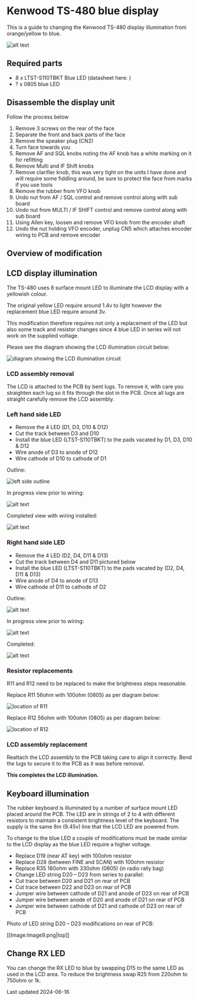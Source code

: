 # Kenwood TS-480 blue display

This is a guide to changing the Kenwood TS-480 display illumination from orange/yellow to blue.

![alt text](images/Kenwood_TS480_blue_display_panel.png)

## Required parts

- 8 x LTST-S110TBKT Blue LED (datasheet here: )
- ? x 0805 blue LED

## Disassemble the display unit

Follow the process below

1. Remove 3 screws on the rear of the face
2. Separate the front and back parts of the face
3. Remove the speaker plug (CN2)
4. Turn face towards you
5. Remove AF and SQL knobs noting the AF knob has a white marking on it for refitting
6. Remove Multi and IF Shift knobs
7. Remove clarifier knob, this was very tight on the units I have done and will require some fiddling around, be sure to protect the face from marks if you use tools
8. Remove the rubber from VFO knob
9. Undo nut from AF / SQL control and remove control along with sub board
10. Undo nut from MULTI / IF SHIFT control and remove control along with sub board
11. Using Allen key, loosen and remove VFO knob from the encoder shaft
12. Undo the nut holding VFO encoder, unplug CN5 which attaches encoder wiring to PCB and remove encoder

## Overview of modification

## LCD display illumination

The TS-480 uses 8 surface mount LED to illuminate the LCD display with a yellowish colour.

The original yellow LED require around 1.4v to light however the replacement blue LED require around 3v.

This modification therefore requires not only a replacement of the LED but also some track and resistor changes since 4 blue LED in series will not work on the supplied voltage.

Please see the diagram showing the LCD illumination circuit below:

![diagram showing the LCD illumination circuit](images/LCD_illumination_diagram.png)

### LCD assembly removal

The LCD is attached to the PCB by bent lugs. To remove it, with care you straighten each lug so it fits through the slot in the PCB. Once all lugs are straight carefully remove the LCD assembly.

### Left hand side LED

- Remove the 4 LED (D1, D3, D10 & D12)
- Cut the track between D3 and D10
- Install the blue LED (LTST-S110TBKT) to the pads vacated by D1, D3, D10 & D12
- Wire anode of D3 to anode of D12
- Wire cathode of D10 to cathode of D1

Outline:

![left side outline](images/LCD_left_outline.jpg)

In progress view prior to wiring:

![alt text](images/LCD_left_inprogress.jpg)

Completed view with wiring installed:

![alt text](images/LCD_left_complete.jpg)

### Right hand side LED

- Remove the 4 LED (D2, D4, D11 & D13)
- Cut the track between D4 and D11 pictured below
- Install the blue LED (LTST-S110TBKT) to the pads vacated by (D2, D4, D11 & D13)
- Wire anode of D4 to anode of D13
- Wire cathode of D11 to cathode of D2

Outline:

![alt text](images/LCD_right_outline.jpg)

In progress view prior to wiring:

![alt text](images/LCD_right_inprogress.jpg)

Completed:

![alt text](images/LCD_right_complete.jpg)

### Resistor replacements

R11 and R12 need to be replaced to make the brightness steps reasonable.

Replace R11 56ohm with 100ohm (0805) as per diagram below:

![location of R11](images/r11.png)

Replace R12 56ohm with 100ohm (0805) as per diagram below:

![location of R12](images/r12.png)

### LCD assembly replacement

Reattach the LCD assembly to the PCB taking care to align it correctly. Bend the lugs to secure it to the PCB as it was before removal.

**This completes the LCD illumination.**

## Keyboard illumination

The rubber keyboard is illuminated by a number of surface mount LED placed around the PCB. The LED are in strings of 2 to 4 with different resistors to maintain a consistent brightness level of the keyboard. The supply is the same 8m (9.45v) line that the LCD LED are powered from.

To change to the blue LED a couple of modifications must be made similar to the LCD display as the blue LED require a higher voltage.

- Replace D19 (near AT key) with 100ohm resistor
- Replace D28 (between FINE and SCAN) with 100ohm resistor
- Replace R35 180ohm with 330ohm (0805) (in radio rally bag)
- Change LED string D20 – D23 from series to parallel:
- Cut trace between D20 and D21 on rear of PCB
- Cut trace between D22 and D23 on rear of PCB
- Jumper wire between cathode of D21 and anode of D23 on rear of PCB
- Jumper wire between anode of D20 and anode of D21 on rear of PCB
- Jumper wire between cathode of D21 and cathode of D23 on rear of PCB

Photo of LED string D20 – D23 modifications on rear of PCB:

[[Image:Image9.png|top]]

## Change RX LED

You can change the RX LED to blue by swapping D15 to the same LED as used in the LCD area. To reduce the brightness swap R25 from 220ohm to 750ohm or 1k.

Last updated 2024-06-16



